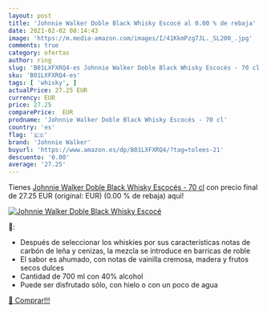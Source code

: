 ```yaml
---
layout: post
title: 'Johnnie Walker Doble Black Whisky Escocé al 0.00 % de rebaja'
date: 2021-02-02 08:14:43
image: 'https://m.media-amazon.com/images/I/41KkmPzg7JL._SL200_.jpg'
comments: true
category: ofertas
author: ring
slug: 'B01LXFXRQ4-es Johnnie Walker Doble Black Whisky Escocés - 70 cl'
sku: 'B01LXFXRQ4-es'
tags: [ 'whisky', ]
actualPrice: 27.25 EUR
currency: EUR
price: 27.25
comparePrice:  EUR
prodname: 'Johnnie Walker Doble Black Whisky Escocés - 70 cl'
country: 'es'
flag: '🇪🇸'
brand: 'Johnnie Walker'
buyurl: 'https://www.amazon.es/dp/B01LXFXRQ4/?tag=tolees-21'
descuento: '0.00'
average: '27.25'
---
```


Tienes [Johnnie Walker Doble Black Whisky Escocés - 70 cl](https://www.amazon.es/dp/B01LXFXRQ4/?tag=tolees-21) con precio final de  27.25 EUR (original:  EUR) (0.00 %  de rebaja) aqui!

[![Johnnie Walker Doble Black Whisky Escocé](https://m.media-amazon.com/images/I/41KkmPzg7JL._SL200_.jpg)](https://www.amazon.es/dp/B01LXFXRQ4/?tag=tolees-21)

🔎:

- Después de seleccionar los whiskies por sus características notas de carbón de leña y cenizas, la mezcla se introduce en barricas de roble
- El sabor es ahumado, con notas de vainilla cremosa, madera y frutos secos dulces
- Cantidad de 700 ml con 40% alcohol
- Puede ser disfrutado sólo, con hielo o con un poco de agua

[🛒 Comprar!!!](https://www.amazon.es/dp/B01LXFXRQ4/?tag=tolees-21)
